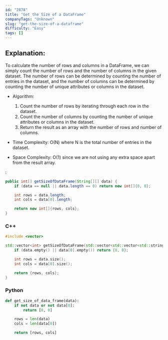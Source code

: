 ```yaml
---
id: "2878"
title: "Get the Size of a DataFrame"
companyTags: "Unknown"
slug: "get-the-size-of-a-dataframe"
difficulty: "Easy"
tags: []
---
```


## Explanation:
To calculate the number of rows and columns in a DataFrame, we can simply count the number of rows and the number of columns in the given dataset. The number of rows can be determined by counting the number of entries in the dataset, and the number of columns can be determined by counting the number of unique attributes or columns in the dataset.

- Algorithm:
    1. Count the number of rows by iterating through each row in the dataset.
    2. Count the number of columns by counting the number of unique attributes or columns in the dataset.
    3. Return the result as an array with the number of rows and number of columns.

- Time Complexity: O(N) where N is the total number of entries in the dataset.
- Space Complexity: O(1) since we are not using any extra space apart from the result array.

:

```java
public int[] getSizeOfDataFrame(String[][] data) {
    if (data == null || data.length == 0) return new int[]{0, 0};

    int rows = data.length;
    int cols = data[0].length;

    return new int[]{rows, cols};
}
```

### C++
```cpp
#include <vector>

std::vector<int> getSizeOfDataFrame(std::vector<std::vector<std::string>>& data) {
    if (data.empty() || data[0].empty()) return {0, 0};

    int rows = data.size();
    int cols = data[0].size();

    return {rows, cols};
}
```

### Python
```python
def get_size_of_data_frame(data):
    if not data or not data[0]:
        return [0, 0]

    rows = len(data)
    cols = len(data[0])

    return [rows, cols]
```